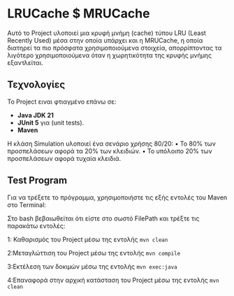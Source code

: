 # LRUCache $ MRUCache

Αυτό το Project υλοποιεί μια κρυφή μνήμη (cache) τύπου LRU (Least Recently Used) μέσα στην οποία υπάρχει και η MRUCache, η οποία διατηρεί τα πιο πρόσφατα χρησιμοποιούμενα στοιχεία, απορρίπτοντας τα λιγότερο χρησιμοποιούμενα όταν η χωρητικότητα της κρυφής μνήμης εξαντλείται.
## Τεχνολογίες
Το Project ειναι φτιαγμένο επάνω σε:

- **Java JDK 21**
- **JUnit 5** για (unit tests).
- **Maven**
  
Η κλάση Simulation υλοποιεί ένα σενάριο χρήσης 80/20:
  • Το 80% των προσπελάσεων αφορά τα 20% των κλειδιών.
  • Το υπόλοιπο 20% των προσπελάσεων αφορά τυχαία κλειδιά.

## Test Program

Για να τρέξετε το πρόγραμμα, χρησιμοποιήστε τις εξής εντολές του Maven στο Terminal:

  Στο bash
  βεβαιωθείται ότι είστε στο σωστό FilePath και τρέξτε τις παρακάτω εντολές:

1: Καθαρισμός του Project μέσω της εντολής ``mvn clean``

2:Μεταγλώττιση του Project μέσω της εντολής ``mvn compile``

3:Εκτέλεση των δοκιμών μέσω της εντολής ``mvn exec:java``

4:Επαναφορά στην αρχική κατάσταση του Project μέσω της εντολής ``mvn clean``
